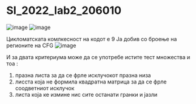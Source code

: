 # SI_2022_lab2_206010
![image](https://user-images.githubusercontent.com/86935092/171930412-f444b431-4345-4d6d-b791-b4764e77c3d1.png)
![image](https://user-images.githubusercontent.com/86935092/171937651-7242242c-971e-4bc7-8dce-759c2385d119.png)

Цикломатската комлкесност на кодот е 9
Ја добив со броење на регионите на CFG
![image](https://user-images.githubusercontent.com/86935092/171944365-7233e311-9ca1-4cf9-8ba0-04cf64005bad.png)

И за двата критериума може да се употребе истите тест множества и тоа :
1. празна листа за да се фрле исклучокот празна низа
2. лисста која не формила квадратна матрица за да се фрле соодветниот исклучок
3. листа која ке измине нис сите останати гранки и јазли

